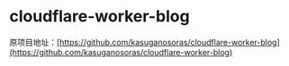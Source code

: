 # cloudflare-worker-blog

原项目地址：[https://github.com/kasuganosoras/cloudflare-worker-blog](https://github.com/kasuganosoras/cloudflare-worker-blog)